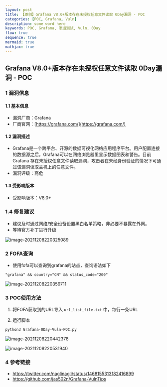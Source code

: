 ```yaml
---
layout: post
title: 【原创】Grafana V8.0+版本存在未授权任意文件读取 0Day漏洞 - POC
categories: [POC, Grafana, Vuln]
description: some word here
keywords: POC, Grafana, 渗透测试, Vuln, 0Day
flow: true
sequence: true
mermaid: true
mathjax: true
---
```




## Grafana V8.0+版本存在未授权任意文件读取 0Day漏洞 - POC

### 1 漏洞信息

#### 1.1 基本信息

- 漏洞厂商：Grafana
- 厂商官网：[https://grafana.com/](https://grafana.com/)

#### 1.2 漏洞描述

- Grafana是一个跨平台、开源的数据可视化网络应用程序平台。用户配置连接的数据源之后，Grafana可以在网络浏览器里显示数据图表和警告。目前Grafana 存在未授权任意文件读取漏洞，攻击者在未经身份验证的情况下可通过该漏洞读取主机上的任意文件。
- 漏洞评级：高危

#### 1.3 受影响版本

- 受影响版本：V8.0+

### 1.4 修复建议

- 建议及时通过网络/安全设备设置黑白名单策略，非必要不暴露在外网。
- 等待官方补丁进行升级

![image-20211208220325089](https://s4.ax1x.com/2021/12/08/oWuNpn.png)

### 2 FOFA查询

- 使用fofa可以查询到grafana的站点，查询语法如下

```
"grafana" && country="CN" && status_code="200"
```

![image-20211208220359711](https://s4.ax1x.com/2021/12/08/oWuGkQ.png)

### 3 POC使用方法

1. 将FOFA获取到的URL导入 `url_list_file.txt` 中，每行一条URL

2. 运行脚本

```
python3 Grafana-0Day-Vuln-POC.py
```

![image-20211208220442378](https://s4.ax1x.com/2021/12/08/oWuYfs.png)

![image-20211208220531940](https://s4.ax1x.com/2021/12/08/oWu3Tg.png)

### 4 参考链接

- https://twitter.com/naglinagli/status/1468155313182416899
- https://github.com/jas502n/Grafana-VulnTips
